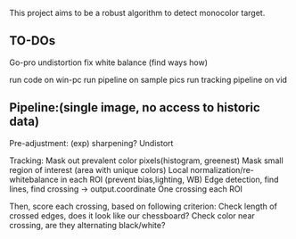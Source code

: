 This project aims to be a robust algorithm to detect monocolor target.


## TO-DOs
Go-pro undistortion
fix white balance (find ways how)

run code on win-pc
run pipeline on sample pics
run tracking pipeline on vid

## Pipeline:(single image, no access to historic data)
Pre-adjustment:
(exp) sharpening?
Undistort

Tracking:
Mask out prevalent color pixels(histogram, greenest)
Mask small region of interest (area with unique colors)
Local normalization/re-whitebalance in each ROI (prevent bias,lighting, WB)
Edge detection, find lines, find crossing -> output.coordinate
One crossing each ROI

Then, score each crossing, based on following criterion:
Check length of crossed edges, does it look like our chessboard?
Check color near crossing, are they alternating black/white?
